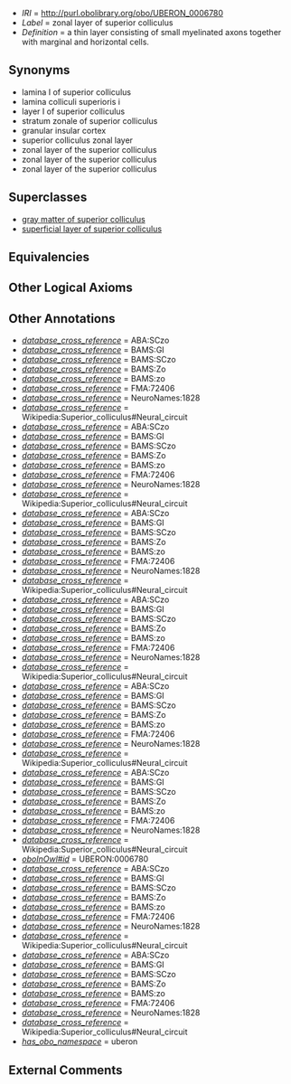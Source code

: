  * *IRI* = http://purl.obolibrary.org/obo/UBERON_0006780
 * *Label* = zonal layer of superior colliculus
 * *Definition* = a thin layer consisting of small myelinated axons together with marginal and horizontal cells.

## Synonyms

 * lamina I of superior colliculus
 * lamina colliculi superioris i
 * layer I of superior colliculus
 * stratum zonale of superior colliculus
 * granular insular cortex
 * superior colliculus zonal layer
 * zonal layer of the superior colliculus
 * zonal layer of the superior colliculus
 * zonal layer of the superior colliculus

## Superclasses

 * [gray matter of superior colliculus](../../UBERON/85/UBERON_0006785.md)
 * [superficial layer of superior colliculus](../../UBERON/91/UBERON_0006791.md)

## Equivalencies


## Other Logical Axioms


## Other Annotations

 * *[database_cross_reference](../../ef/oboInOwl#hasDbXref.md)* = ABA:SCzo
 * *[database_cross_reference](../../ef/oboInOwl#hasDbXref.md)* = BAMS:GI
 * *[database_cross_reference](../../ef/oboInOwl#hasDbXref.md)* = BAMS:SCzo
 * *[database_cross_reference](../../ef/oboInOwl#hasDbXref.md)* = BAMS:Zo
 * *[database_cross_reference](../../ef/oboInOwl#hasDbXref.md)* = BAMS:zo
 * *[database_cross_reference](../../ef/oboInOwl#hasDbXref.md)* = FMA:72406
 * *[database_cross_reference](../../ef/oboInOwl#hasDbXref.md)* = NeuroNames:1828
 * *[database_cross_reference](../../ef/oboInOwl#hasDbXref.md)* = Wikipedia:Superior_colliculus#Neural_circuit
 * *[database_cross_reference](../../ef/oboInOwl#hasDbXref.md)* = ABA:SCzo
 * *[database_cross_reference](../../ef/oboInOwl#hasDbXref.md)* = BAMS:GI
 * *[database_cross_reference](../../ef/oboInOwl#hasDbXref.md)* = BAMS:SCzo
 * *[database_cross_reference](../../ef/oboInOwl#hasDbXref.md)* = BAMS:Zo
 * *[database_cross_reference](../../ef/oboInOwl#hasDbXref.md)* = BAMS:zo
 * *[database_cross_reference](../../ef/oboInOwl#hasDbXref.md)* = FMA:72406
 * *[database_cross_reference](../../ef/oboInOwl#hasDbXref.md)* = NeuroNames:1828
 * *[database_cross_reference](../../ef/oboInOwl#hasDbXref.md)* = Wikipedia:Superior_colliculus#Neural_circuit
 * *[database_cross_reference](../../ef/oboInOwl#hasDbXref.md)* = ABA:SCzo
 * *[database_cross_reference](../../ef/oboInOwl#hasDbXref.md)* = BAMS:GI
 * *[database_cross_reference](../../ef/oboInOwl#hasDbXref.md)* = BAMS:SCzo
 * *[database_cross_reference](../../ef/oboInOwl#hasDbXref.md)* = BAMS:Zo
 * *[database_cross_reference](../../ef/oboInOwl#hasDbXref.md)* = BAMS:zo
 * *[database_cross_reference](../../ef/oboInOwl#hasDbXref.md)* = FMA:72406
 * *[database_cross_reference](../../ef/oboInOwl#hasDbXref.md)* = NeuroNames:1828
 * *[database_cross_reference](../../ef/oboInOwl#hasDbXref.md)* = Wikipedia:Superior_colliculus#Neural_circuit
 * *[database_cross_reference](../../ef/oboInOwl#hasDbXref.md)* = ABA:SCzo
 * *[database_cross_reference](../../ef/oboInOwl#hasDbXref.md)* = BAMS:GI
 * *[database_cross_reference](../../ef/oboInOwl#hasDbXref.md)* = BAMS:SCzo
 * *[database_cross_reference](../../ef/oboInOwl#hasDbXref.md)* = BAMS:Zo
 * *[database_cross_reference](../../ef/oboInOwl#hasDbXref.md)* = BAMS:zo
 * *[database_cross_reference](../../ef/oboInOwl#hasDbXref.md)* = FMA:72406
 * *[database_cross_reference](../../ef/oboInOwl#hasDbXref.md)* = NeuroNames:1828
 * *[database_cross_reference](../../ef/oboInOwl#hasDbXref.md)* = Wikipedia:Superior_colliculus#Neural_circuit
 * *[database_cross_reference](../../ef/oboInOwl#hasDbXref.md)* = ABA:SCzo
 * *[database_cross_reference](../../ef/oboInOwl#hasDbXref.md)* = BAMS:GI
 * *[database_cross_reference](../../ef/oboInOwl#hasDbXref.md)* = BAMS:SCzo
 * *[database_cross_reference](../../ef/oboInOwl#hasDbXref.md)* = BAMS:Zo
 * *[database_cross_reference](../../ef/oboInOwl#hasDbXref.md)* = BAMS:zo
 * *[database_cross_reference](../../ef/oboInOwl#hasDbXref.md)* = FMA:72406
 * *[database_cross_reference](../../ef/oboInOwl#hasDbXref.md)* = NeuroNames:1828
 * *[database_cross_reference](../../ef/oboInOwl#hasDbXref.md)* = Wikipedia:Superior_colliculus#Neural_circuit
 * *[database_cross_reference](../../ef/oboInOwl#hasDbXref.md)* = ABA:SCzo
 * *[database_cross_reference](../../ef/oboInOwl#hasDbXref.md)* = BAMS:GI
 * *[database_cross_reference](../../ef/oboInOwl#hasDbXref.md)* = BAMS:SCzo
 * *[database_cross_reference](../../ef/oboInOwl#hasDbXref.md)* = BAMS:Zo
 * *[database_cross_reference](../../ef/oboInOwl#hasDbXref.md)* = BAMS:zo
 * *[database_cross_reference](../../ef/oboInOwl#hasDbXref.md)* = FMA:72406
 * *[database_cross_reference](../../ef/oboInOwl#hasDbXref.md)* = NeuroNames:1828
 * *[database_cross_reference](../../ef/oboInOwl#hasDbXref.md)* = Wikipedia:Superior_colliculus#Neural_circuit
 * *[oboInOwl#id](../../id/oboInOwl#id.md)* = UBERON:0006780
 * *[database_cross_reference](../../ef/oboInOwl#hasDbXref.md)* = ABA:SCzo
 * *[database_cross_reference](../../ef/oboInOwl#hasDbXref.md)* = BAMS:GI
 * *[database_cross_reference](../../ef/oboInOwl#hasDbXref.md)* = BAMS:SCzo
 * *[database_cross_reference](../../ef/oboInOwl#hasDbXref.md)* = BAMS:Zo
 * *[database_cross_reference](../../ef/oboInOwl#hasDbXref.md)* = BAMS:zo
 * *[database_cross_reference](../../ef/oboInOwl#hasDbXref.md)* = FMA:72406
 * *[database_cross_reference](../../ef/oboInOwl#hasDbXref.md)* = NeuroNames:1828
 * *[database_cross_reference](../../ef/oboInOwl#hasDbXref.md)* = Wikipedia:Superior_colliculus#Neural_circuit
 * *[database_cross_reference](../../ef/oboInOwl#hasDbXref.md)* = ABA:SCzo
 * *[database_cross_reference](../../ef/oboInOwl#hasDbXref.md)* = BAMS:GI
 * *[database_cross_reference](../../ef/oboInOwl#hasDbXref.md)* = BAMS:SCzo
 * *[database_cross_reference](../../ef/oboInOwl#hasDbXref.md)* = BAMS:Zo
 * *[database_cross_reference](../../ef/oboInOwl#hasDbXref.md)* = BAMS:zo
 * *[database_cross_reference](../../ef/oboInOwl#hasDbXref.md)* = FMA:72406
 * *[database_cross_reference](../../ef/oboInOwl#hasDbXref.md)* = NeuroNames:1828
 * *[database_cross_reference](../../ef/oboInOwl#hasDbXref.md)* = Wikipedia:Superior_colliculus#Neural_circuit
 * *[has_obo_namespace](../../ce/oboInOwl#hasOBONamespace.md)* = uberon

## External Comments

